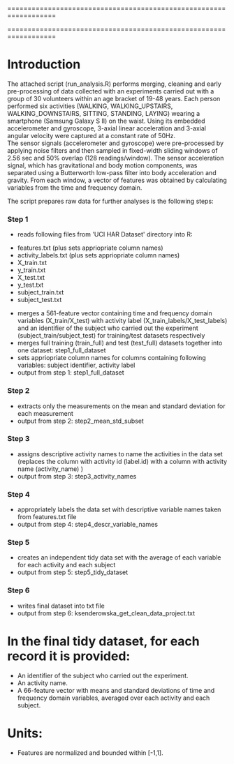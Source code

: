 ==================================================================

==================================================================
# Introduction
The attached script (run_analysis.R) performs merging, cleaning and early pre-processing of data collected with an experiments 
carried out with a group of 30 volunteers within an age bracket of 19-48 years. 
Each person performed six activities (WALKING, WALKING_UPSTAIRS, WALKING_DOWNSTAIRS, SITTING, STANDING, LAYING) wearing a smartphone 
(Samsung Galaxy S II) on the waist. Using its embedded accelerometer and gyroscope, 3-axial linear acceleration and 3-axial angular 
velocity were captured at a constant rate of 50Hz.  
The sensor signals (accelerometer and gyroscope) were pre-processed by applying noise filters and then sampled in fixed-width sliding 
windows of 2.56 sec and 50% overlap (128 readings/window). The sensor acceleration signal, which has gravitational and body motion components,
was separated using a Butterworth low-pass filter into body acceleration and gravity. From each window, a vector of features was obtained 
by calculating variables from the time and frequency domain.

The script prepares raw data for further analyses is the following steps:

### Step 1
- reads following files from 'UCI HAR Dataset' directory into R: 
* features.txt (plus sets appriopriate column names)
* activity_labels.txt (plus sets appriopriate column names)
* X_train.txt
* y_train.txt
* X_test.txt
* y_test.txt 
* subject_train.txt
* subject_test.txt
- merges a 561-feature vector containing time and frequency domain variables (X_train/X_test) with activity label (X_train_labels/X_test_labels) 
and an identifier of the subject who carried out the experiment (subject_train/subject_test) for training/test datasets respectively
- merges full training (train_full) and test (test_full) datasets together into one dataset: step1_full_dataset
- sets appriopriate column names for columns containing following variables: subject identifier, activity label
- output from step 1: step1_full_dataset

### Step 2
- extracts only the measurements on the mean and standard deviation for each measurement
- output from step 2: step2_mean_std_subset

### Step 3
- assigns descriptive activity names to name the activities in the data set (replaces the column with activity id (label.id) with a column with activity name (activity_name) )
- output from step 3: step3_activity_names

### Step 4
- appropriately labels the data set with descriptive variable names taken from features.txt file
- output from step 4: step4_descr_variable_names

### Step 5
- creates an independent tidy data set with the average of each variable for each activity and each subject
- output from step 5: step5_tidy_dataset

### Step 6
- writes final dataset into txt file
- output from step 6: ksenderowska_get_clean_data_project.txt


In the final tidy dataset, for each record it is provided:
======================================

- An identifier of the subject who carried out the experiment.
- An activity name. 
- A 66-feature vector with means and standard deviations of time and frequency domain variables, averaged over each activity and each subject.


Units:
======
- Features are normalized and bounded within [-1,1].

